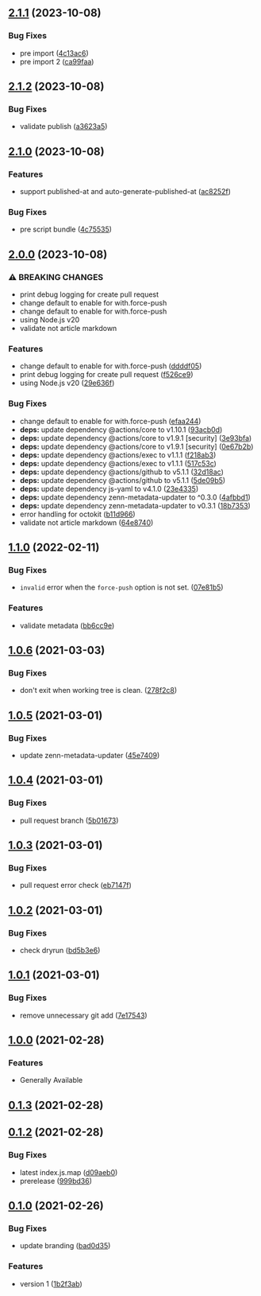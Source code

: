 ## [2.1.1](https://github.com/korosuke613/zenn-metadata-updater-action/compare/v2.1.0...v2.1.1) (2023-10-08)


### Bug Fixes

* pre import ([4c13ac6](https://github.com/korosuke613/zenn-metadata-updater-action/commit/4c13ac6d2e47d619dab17ca427c2b30f767a28d6))
* pre import 2 ([ca99faa](https://github.com/korosuke613/zenn-metadata-updater-action/commit/ca99faae82b8aa267e551d5629c44230a6df4b8a))

## [2.1.2](https://github.com/korosuke613/zenn-metadata-updater-action/compare/v2.1.1...v2.1.2) (2023-10-08)


### Bug Fixes

* validate publish ([a3623a5](https://github.com/korosuke613/zenn-metadata-updater-action/commit/a3623a58f82f36db6156b87e2b06285be1d721f1))

## [2.1.0](https://github.com/korosuke613/zenn-metadata-updater-action/compare/v2.0.0...v2.1.0) (2023-10-08)


### Features

* support published-at and auto-generate-published-at ([ac8252f](https://github.com/korosuke613/zenn-metadata-updater-action/commit/ac8252f14127773654a8bbce552f25dda1eea234))


### Bug Fixes

* pre script bundle ([4c75535](https://github.com/korosuke613/zenn-metadata-updater-action/commit/4c755354fba8af7c4f1119103e3c6b92585a06c9))

## [2.0.0](https://github.com/korosuke613/zenn-metadata-updater-action/compare/v1.1.0...v2.0.0) (2023-10-08)


### ⚠ BREAKING CHANGES

* print debug logging for create pull request
* change default to enable for with.force-push
* change default to enable for with.force-push
* using Node.js v20
* validate not article markdown

### Features

* change default to enable for with.force-push ([ddddf05](https://github.com/korosuke613/zenn-metadata-updater-action/commit/ddddf053c0e2c3e4fa7bda021a30464404e34ce6))
* print debug logging for create pull request ([f526ce9](https://github.com/korosuke613/zenn-metadata-updater-action/commit/f526ce938c0143dc80baffce6cf38276e8f3295d))
* using Node.js v20 ([29e636f](https://github.com/korosuke613/zenn-metadata-updater-action/commit/29e636f54d97faad03867e3213875537fd1ee390))


### Bug Fixes

* change default to enable for with.force-push ([efaa244](https://github.com/korosuke613/zenn-metadata-updater-action/commit/efaa2441c10d6269cbf6b0271a0ee946c817df5b))
* **deps:** update dependency @actions/core to v1.10.1 ([93acb0d](https://github.com/korosuke613/zenn-metadata-updater-action/commit/93acb0da88d3401c36c130094f8293e98bce13d2))
* **deps:** update dependency @actions/core to v1.9.1 [security] ([3e93bfa](https://github.com/korosuke613/zenn-metadata-updater-action/commit/3e93bfa6d69397e7d5edf465365850234cc76827))
* **deps:** update dependency @actions/core to v1.9.1 [security] ([0e67b2b](https://github.com/korosuke613/zenn-metadata-updater-action/commit/0e67b2bf4061798364d62f7786b69a1c786bf349))
* **deps:** update dependency @actions/exec to v1.1.1 ([f218ab3](https://github.com/korosuke613/zenn-metadata-updater-action/commit/f218ab33676820efd064dbd5d18f19fef1fd1014))
* **deps:** update dependency @actions/exec to v1.1.1 ([517c53c](https://github.com/korosuke613/zenn-metadata-updater-action/commit/517c53c360be8192f4d4af74c40bf95dd92f1e38))
* **deps:** update dependency @actions/github to v5.1.1 ([32d18ac](https://github.com/korosuke613/zenn-metadata-updater-action/commit/32d18acc9979715eca920ce8253f1c5b9f30f4f6))
* **deps:** update dependency @actions/github to v5.1.1 ([5de09b5](https://github.com/korosuke613/zenn-metadata-updater-action/commit/5de09b53102ff14c5b38be67cae28b5eba307f04))
* **deps:** update dependency js-yaml to v4.1.0 ([23e4335](https://github.com/korosuke613/zenn-metadata-updater-action/commit/23e43358a373878aa92ec11e7c99843555c39dd5))
* **deps:** update dependency zenn-metadata-updater to ^0.3.0 ([4afbbd1](https://github.com/korosuke613/zenn-metadata-updater-action/commit/4afbbd1c18d29b66952e1a258f3616e571955045))
* **deps:** update dependency zenn-metadata-updater to v0.3.1 ([18b7353](https://github.com/korosuke613/zenn-metadata-updater-action/commit/18b7353920ba0eae963d949746d10dfb698bdb5d))
* error handling for octokit ([b11d966](https://github.com/korosuke613/zenn-metadata-updater-action/commit/b11d9664902a7125172494e8e7d6beed8401fca9))
* validate not article markdown ([64e8740](https://github.com/korosuke613/zenn-metadata-updater-action/commit/64e874038122f428537498f1f1110baa1656a033))

## [1.1.0](https://github.com/korosuke613/zenn-metadata-updater-action/compare/v1.0.6...v1.1.0) (2022-02-11)


### Bug Fixes

* `invalid` error when the `force-push` option is not set. ([07e81b5](https://github.com/korosuke613/zenn-metadata-updater-action/commit/07e81b5e2db5861f295325f2cf6641ba9998f8b5))


### Features

* validate metadata ([bb6cc9e](https://github.com/korosuke613/zenn-metadata-updater-action/commit/bb6cc9e2c9bd292415606e0676f2bbb486afcd66))



## [1.0.6](https://github.com/korosuke613/zenn-metadata-updater-action/compare/v1.0.5...v1.0.6) (2021-03-03)


### Bug Fixes

* don't exit when working tree is clean. ([278f2c8](https://github.com/korosuke613/zenn-metadata-updater-action/commit/278f2c81cf182502f11143abe43889b4f1efc6a0))



## [1.0.5](https://github.com/korosuke613/zenn-metadata-updater-action/compare/v1.0.4...v1.0.5) (2021-03-01)


### Bug Fixes

* update zenn-metadata-updater ([45e7409](https://github.com/korosuke613/zenn-metadata-updater-action/commit/45e740975c535fa61265568ffc27b59c32d876ad))



## [1.0.4](https://github.com/korosuke613/zenn-metadata-updater-action/compare/v1.0.3...v1.0.4) (2021-03-01)


### Bug Fixes

* pull request branch ([5b01673](https://github.com/korosuke613/zenn-metadata-updater-action/commit/5b01673954dc7980a69fafaaa57ddd2b977bc3ac))



## [1.0.3](https://github.com/korosuke613/zenn-metadata-updater-action/compare/v1.0.2...v1.0.3) (2021-03-01)


### Bug Fixes

* pull request error check ([eb7147f](https://github.com/korosuke613/zenn-metadata-updater-action/commit/eb7147f8bfae203eb18e6fc6309af9b281767a5a))



## [1.0.2](https://github.com/korosuke613/zenn-metadata-updater-action/compare/v1.0.1...v1.0.2) (2021-03-01)


### Bug Fixes

* check dryrun ([bd5b3e6](https://github.com/korosuke613/zenn-metadata-updater-action/commit/bd5b3e6f64aeb94d2327a9e3c0884affd2e7e22f))



## [1.0.1](https://github.com/korosuke613/zenn-metadata-updater-action/compare/v1.0.0...v1.0.1) (2021-03-01)


### Bug Fixes

* remove unnecessary git add ([7e17543](https://github.com/korosuke613/zenn-metadata-updater-action/commit/7e17543416b7ceacd8c467021e76293e4236e926))



## [1.0.0](https://github.com/korosuke613/zenn-metadata-updater-action/compare/v0.0.0...v1.0.0) (2021-02-28)

### Features
* Generally Available


## [0.1.3](https://github.com/korosuke613/zenn-metadata-updater-action/compare/v0.1.2...v0.1.3) (2021-02-28)



## [0.1.2](https://github.com/korosuke613/zenn-metadata-updater-action/compare/v0.1.1...v0.1.2) (2021-02-28)


### Bug Fixes

* latest index.js.map ([d09aeb0](https://github.com/korosuke613/zenn-metadata-updater-action/commit/d09aeb0e0ddef12f5884f9503b3547ae37bc52e2))
* prerelease ([999bd36](https://github.com/korosuke613/zenn-metadata-updater-action/commit/999bd368adbbea27ab025f4882899064084a2e27))



## [0.1.0](https://github.com/korosuke613/zenn-metadata-updater-action/compare/v0.0.0...v0.1.0) (2021-02-26)


### Bug Fixes

* update branding ([bad0d35](https://github.com/korosuke613/zenn-metadata-updater-action/commit/bad0d35c224758ed9df5517d5f1d1ed1bde9963c))


### Features

* version 1 ([1b2f3ab](https://github.com/korosuke613/zenn-metadata-updater-action/commit/1b2f3ab42685fa692eaa0c1249a38aa64ee29c29))
